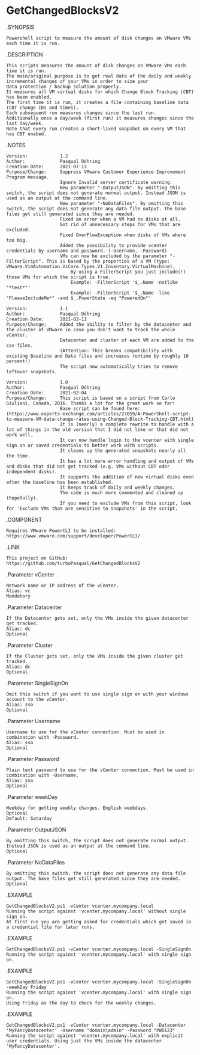 # GetChangedBlocksV2

.SYNOPSIS

    Powershell script to measure the amount of disk changes on VMware VMs each time it is run.


.DESCRIPTION

    This scripts measures the amount of disk changes on VMware VMs each time it is run.
    The main/original purpose is to get real data of the daily and weekly incremental changes of your VMs in order to size your
    data protection / backup solution properly.
    It measures all VM virtual disks for which Change Block Tracking (CBT) has been enabled.
    The first time it is run, it creates a file containing baseline data (CBT change IDs and times).
    Each subsequent run measures changes since the last run.
    Additionally once a day/week (first run) it measures changes since the last day/week.
    Note that every run creates a short-lived snapshot on every VM that has CBT enabed.


.NOTES

    Version:            1.2
    Author:             Pasqual Döhring
    Creation Date:      2021-07-13
    Purpose/Change:     Suppress VMware Customer Experience Improvement Program message.
                        Ignore Invalid server certificate warning.
                        New parameter "-OutputJSON". By omitting this switch, the script does not generate normal output. Instead JSON is used as an output at the command line.
                        New parameter "-NoDataFiles". By omitting this switch, the script does not generate any data file output. The base files get still generated since they are needed.
                        Fixed an error when a VM had no disks at all.
                        Got rid of unnecessary steps for VMs that are excluded.
                        Fixed OverFlowException when disks of VMs where too big.
                        Added the possibility to provide vcenter credentials by username and password. (-Username, -Password)
                        VMs can now be excluded by the parameter "-FilterScript". This is based by the properties of a VM (type: VMware.VimAutomation.ViCore.Types.V1.Inventory.VirtualMachine).
                            By using a FilterScript you just include(!) those VMs for which the script is true.
                            Example: -FilterScript '$_.Name -notlike "*test*"'
                            Example: -FilterScript '$_.Name -like "PleaseIncludeMe*" -and $_.PowerState -eq "PoweredOn"'

    Version:            1.1
    Author:             Pasqual Döhring
    Creation Date:      2021-02-11
    Purpose/Change:     Added the ability to filter by the datacenter and the cluster of VMware in case you don't want to track the whole vCenter.
                        Datacenter and cluster of each VM are added to the csv files.
                        (Attention: This breaks compatibility with existing Baseline and Data files and increases runtime by roughly 10 percent!)
                        The script now automatically tries to remove leftover snapshots.

    Version:            1.0
    Author:             Pasqual Döhring
    Creation Date:      2021-02-04
    Purpose/Change:     This script is based on a script from Carlo Giuliani, Canada, 2016. Thanks a lot for the great work so far!
                        Base script can be found here: (https://www.experts-exchange.com/articles/27059/A-PowerShell-script-to-measure-VM-data-change-rates-using-Changed-Block-Tracking-CBT.html)
                        It is (nearly) a complete rewrite to handle with a lot of things in the old version that I did not like or that did not work well.
                        It can now handle login to the vcenter with single sign on or saved credentials to better work with scripts.
                        It cleans up the generated snapshots nearly all the time.
                        It has a lot more error handling and output of VMs and disks that did not get tracked (e.g. VMs without CBT oder independent disks).
                        It supports the addition of new virtual disks even after the baseline has been established.
                        It keeps track of daily and weekly changes.
                        The code is much more commented and cleaned up (hopefully).
                        If you need to exclude VMs from this script, look for 'Exclude VMs that are sensitive to snapshots' in the script.

 
.COMPONENT

    Requires VMware PowerCLI to be installed: https://www.vmware.com/support/developer/PowerCLI/


.LINK

    This project on GitHub: https://github.com/turboPasqual/GetChangedBlocksV2


.Parameter vCenter

    Network name or IP address of the vCenter.
    Alias: vc
    Mandatory


.Parameter Datacenter

    If the Datacenter gets set, only the VMs inside the given datacenter get tracked.
    Alias: dc
    Optional


.Parameter Cluster

    If the Cluster gets set, only the VMs inside the given cluster get tracked.
    Alias: dc
    Optional


.Parameter SingleSignOn

    Omit this switch if you want to use single sign on with your windows account to the vCenter.
    Alias: sso
    Optional


.Parameter Username

    Username to use for the vCenter connection. Must be used in combination with -Password.
    Alias: sso
    Optional


.Parameter Password

    Plain text password to use for the vCenter connection. Must be used in combination with -Username.
    Alias: sso
    Optional


.Parameter weekDay

    Weekday for getting weekly changes. English weekdays.
    Optional
    Default: Saturday


.Parameter OutputJSON

    By omitting this switch, the script does not generate normal output. Instead JSON is used as an output at the command line.
    Optional


.Parameter NoDataFiles

    By omitting this switch, the script does not generate any data file output. The base files get still generated since they are needed.
    Optional


.EXAMPLE

    GetChangedBlocksV2.ps1 -vCenter vcenter.mycompany.local
    Running the script against 'vcenter.mycompany.local' without single sign on.
    At first run you are getting asked for credentials which get saved in a credential file for later runs.


.EXAMPLE

    GetChangedBlocksV2.ps1 -vCenter vcenter.mycompany.local -SingleSignOn
    Running the script against 'vcenter.mycompany.local' with single sign on.


.EXAMPLE

    GetChangedBlocksV2.ps1 -vCenter vcenter.mycompany.local -SingleSignOn -weekDay Friday
    Running the script against 'vcenter.mycompany.local' with single sign on.
    Using Friday as the day to check for the weekly changes.


.EXAMPLE

    GetChangedBlocksV2.ps1 -vCenter vcenter.mycompany.local -Datacenter 'MyFancyDatacenter' -Username "domain\admin" -Password "PWD123"
    Running the script against 'vcenter.mycompany.local' with explicit user credentials. Using just the VMs inside the datacenter 'MyFancyDatacenter'.
